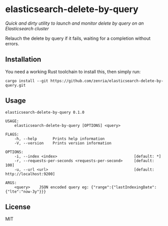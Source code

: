 # elasticsearch-delete-by-query

_Quick and dirty utility to launch and monitor delete by query on an Elasticsearch cluster_

Relauch the delete by query if it fails, waiting for a completion without errors.

## Installation

You need a working Rust toolchain to install this, then simply run:

```
cargo install --git https://github.com/zenria/elasticsearch-delete-by-query.git
```

## Usage

```
elasticsearch-delete-by-query 0.1.0

USAGE:
    elasticsearch-delete-by-query [OPTIONS] <query>

FLAGS:
    -h, --help       Prints help information
    -V, --version    Prints version information

OPTIONS:
    -i, --index <index>                                  [default: *]
    -r, --requests-per-seconds <requests-per-second>     [default: 100]
    -u, --url <url>                                      [default: http://localhost:9200]

ARGS:
    <query>    JSON encoded query eg: {"range":{"lastIndexingDate":{"lte":"now-3y"}}}
```

## License

MIT
